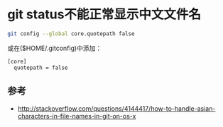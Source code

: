 # git status不能正常显示中文文件名
```bash
git config --global core.quotepath false

```

或在($HOME/.gitconfig)中添加：
```
[core]
  quotepath = false

```

## 参考
* <http://stackoverflow.com/questions/4144417/how-to-handle-asian-characters-in-file-names-in-git-on-os-x>

